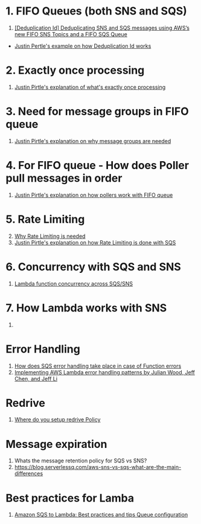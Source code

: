 # 1. FIFO Queues (both SNS and SQS)

1. [[Deduplication Id] Deduplicating SNS and SQS messages using AWS’s new FIFO SNS Topics and a FIFO SQS Queue](https://medium.com/build-succeeded/deduplicating-sns-and-sqs-messages-using-awss-new-fifo-sns-topics-and-a-fifo-sqs-queue-df0e11fc2f0d)
- [Justin Pertle's example on how Deduplication Id works](https://youtu.be/8zysQqxgj0I?t=1053)

# 2. Exactly once processing

1. [Justin Pirtle's explanation of what's exactly once processing](https://youtu.be/8zysQqxgj0I?t=1004)

# 3. Need for message groups in FIFO queue

1. [Justin Pirtle's explanation on why message groups are needed](https://youtu.be/8zysQqxgj0I?t=914)

# 4. For FIFO queue - How does Poller pull messages in order

1. [Justin Pirtle's explanation on how pollers work with FIFO queue](https://youtu.be/8zysQqxgj0I?t=864)

# 5. Rate Limiting

2. [Why Rate Limiting is needed](https://youtu.be/8zysQqxgj0I?t=645)
1. [Justin Pirtle's explanation on how Rate Limiting is done with SQS](https://youtu.be/8zysQqxgj0I?t=677)

# 6. Concurrency with SQS and SNS

1. [Lambda function concurrency across SQS/SNS](https://youtu.be/8zysQqxgj0I?t=602)

# 7. How Lambda works with SNS

1. [](https://youtu.be/8zysQqxgj0I?t=366)

# Error Handling

1. [How does SQS error handling take place in case of Function errors](https://youtu.be/8zysQqxgj0I?t=1263)
2. [Implementing AWS Lambda error handling patterns by Julian Wood, Jeff Chen, and Jeff Li](https://aws.amazon.com/blogs/compute/implementing-aws-lambda-error-handling-patterns/)

# Redrive

1. [Where do you setup redrive Policy](https://aws.amazon.com/blogs/compute/introducing-amazon-simple-queue-service-dead-letter-queue-redrive-to-source-queues/)

# Message expiration

1. Whats the message retention policy for SQS vs SNS?
2. https://blog.serverlessq.com/aws-sns-vs-sqs-what-are-the-main-differences

# Best practices for Lamba

1. [Amazon SQS to Lambda: Best practices and tips Queue configuration](https://youtu.be/8zysQqxgj0I?t=1717)